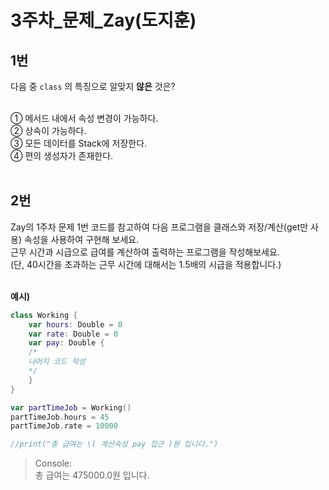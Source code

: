 3주차_문제_Zay(도지훈)
===
1번
---
다음 중 `class` 의 특징으로 알맞지 __않은__ 것은?<br><br>

① 메서드 내에서 속성 변경이 가능하다.<br>
② 상속이 가능하다.<br>
③ 모든 데이터를 Stack에 저장한다.<br>
④ 편의 생성자가 존재한다.
<br><br>

2번
---
Zay의 1주차 문제 1번 코드를 참고하여 다음 프로그램을 클래스와 저장/계산(get만 사용) 속성을 사용하여 구현해 보세요.<br>
근무 시간과 시급으로 급여를 계산하여 출력하는 프로그램을 작성해보세요.<br>
(단, 40시간을 초과하는 근무 시간에 대해서는 1.5배의 시급을 적용합니다.)<br><br>

**예시)**
```Swift
class Working {
    var hours: Double = 0
    var rate: Double = 0    
    var pay: Double {
    /*
    나머지 코드 작성
    */
    }
}

var partTimeJob = Working()
partTimeJob.hours = 45
partTimeJob.rate = 10000

//print("총 급여는 \( 계산속성 pay 접근 )원 입니다.")
```
> Console:<br>
> 총 급여는 475000.0원 입니다.<br>

<br><br>
